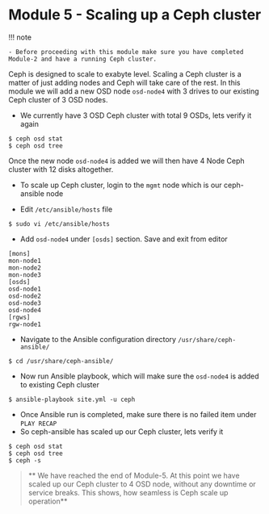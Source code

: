# Module 5 - Scaling up a Ceph cluster


!!! note

    - Before proceeding with this module make sure you have completed Module-2 and have a running Ceph cluster.

Ceph is designed to scale to exabyte level. Scaling a Ceph cluster is a matter of just adding nodes and Ceph will take care of the rest. In this module we will add a new OSD node ``osd-node4`` with 3 drives to our existing Ceph cluster of 3 OSD nodes. 

- We currently have 3 OSD Ceph cluster with total 9 OSDs, lets verify it again
```
$ ceph osd stat
$ ceph osd tree
```
Once the new node ``osd-node4`` is added we will then have 4 Node Ceph cluster with 12 disks altogether.

- To scale up Ceph cluster, login to the ``mgmt`` node which is our ceph-ansible node

- Edit ``/etc/ansible/hosts`` file
```
$ sudo vi /etc/ansible/hosts
```
- Add ``osd-node4`` under ``[osds]`` section. Save and exit from editor
```
[mons]
mon-node1
mon-node2
mon-node3
[osds]
osd-node1
osd-node2
osd-node3
osd-node4
[rgws]
rgw-node1
```
- Navigate to the Ansible configuration directory ``/usr/share/ceph-ansible/``
```
$ cd /usr/share/ceph-ansible/
```
- Now run Ansible playbook, which will make sure the ``osd-node4`` is added to existing Ceph cluster
```
$ ansible-playbook site.yml -u ceph
```
- Once Ansible run is completed, make sure there is no failed item under ``PLAY RECAP`` 
- So ceph-ansible has scaled up our Ceph cluster, lets verify it
```
$ ceph osd stat
$ ceph osd tree
$ ceph -s
```
> ** We have reached the end of Module-5. At this point we have scaled up our Ceph cluster to 4 OSD node, without any downtime or service breaks. This shows, how seamless is Ceph scale up operation**
